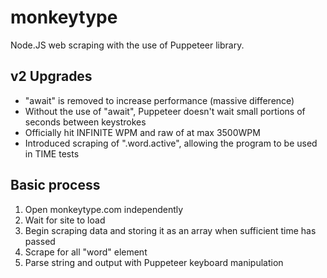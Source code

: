 # monkeytype
Node.JS web scraping with the use of Puppeteer library. <br />

## v2 Upgrades
<ul>
  <li>"await" is removed to increase performance (massive difference)</li>
  <li>Without the use of "await", Puppeteer doesn't wait small portions of seconds between keystrokes</li>
  <li>Officially hit INFINITE WPM and raw of at max 3500WPM</li>
  <li>Introduced scraping of ".word.active", allowing the program to be used in TIME tests</li>
</ul>

## Basic process
<ol>
  <li> Open monkeytype.com independently </li>
  <li> Wait for site to load </li>
  <li> Begin scraping data and storing it as an array when sufficient time has passed </li>
  <li> Scrape for all "word" element </li>
  <li> Parse string and output with Puppeteer keyboard manipulation </li>
</ol>
